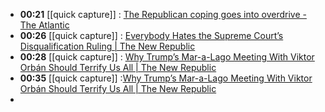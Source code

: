 - **00:21** [[quick capture]] : [The Republican coping goes into overdrive - The Atlantic](https://www.theatlantic.com/newsletters/archive/2024/03/the-republican-coping-goes-into-overdrive/677681/)
- **00:26** [[quick capture]] : [Everybody Hates the Supreme Court’s Disqualification Ruling | The New Republic](https://newrepublic.com/article/179576/supreme-court-disqualification-ruling-criticism)
- **00:28** [[quick capture]] : [Why Trump’s Mar-a-Lago Meeting With Viktor Orbán Should Terrify Us All | The New Republic](https://newrepublic.com/article/179510/trump-viktor-orban-mar-a-lago-meeting-terrify)
- **00:35** [[quick capture]] :[Why Trump’s Mar-a-Lago Meeting With Viktor Orbán Should Terrify Us All | The New Republic](https://newrepublic.com/article/179510/trump-viktor-orban-mar-a-lago-meeting-terrify)
-